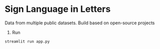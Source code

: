 # Sign Language in Letters

Data from multiple public datasets.
Build based on open-source projects

1. Run
```bash
streamlit run app.py
```
